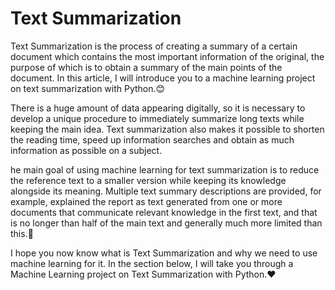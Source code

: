 # Text Summarization
Text Summarization is the process of creating a summary of a certain document which contains the most important information of the original, the purpose of which is to obtain a summary of the main points of the document. In this article, I will introduce you to a machine learning project on text summarization with Python.😊

There is a huge amount of data appearing digitally, so it is necessary to develop a unique procedure to immediately summarize long texts while keeping the main idea. Text summarization also makes it possible to shorten the reading time, speed up information searches and obtain as much information as possible on a subject.

he main goal of using machine learning for text summarization is to reduce the reference text to a smaller version while keeping its knowledge alongside its meaning. Multiple text summary descriptions are provided, for example, explained the report as text generated from one or more documents that communicate relevant knowledge in the first text, and that is no longer than half of the main text and generally much more limited than this.🧠

I hope you now know what is Text Summarization and why we need to use machine learning for it. In the section below, I will take you through a Machine Learning project on Text Summarization with Python.❤️

